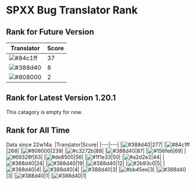 # SPXX Bug Translator Rank
## Rank for Future Version
|Translator|Score|
|---|---|
|![#84c1ff](https://img.shields.io/static/v1?label=&message=Don_Trueno&color=84c1ff&style=flat-square)|37|
|![#388d40](https://img.shields.io/static/v1?label=&message=Hatsuki_kiri&color=388d40&style=flat-square)|8|
|![#808000](https://img.shields.io/static/v1?label=&message=Olvcpr423&color=808000&style=flat-square)|2|
## Rank for Latest Version 1.20.1
This catagory is empty for now.
## Rank for All Time
Data since 22w14a.
|Translator|Score|
|---|---|
|![#388d40](https://img.shields.io/static/v1?label=&message=Hatsuki_kiri&color=388d40&style=flat-square)|277|
|![#84c1ff](https://img.shields.io/static/v1?label=&message=Don_Trueno&color=84c1ff&style=flat-square)|268|
|![#808000](https://img.shields.io/static/v1?label=&message=Olvcpr423&color=808000&style=flat-square)|239|
|![#c3272b](https://img.shields.io/static/v1?label=&message=LeYangZi&color=c3272b&style=flat-square)|88|
|![#388d40](https://img.shields.io/static/v1?label=&message=yzy32767&color=388d40&style=flat-square)|87|
|![#156fe6](https://img.shields.io/static/v1?label=&message=Lakeus&color=156fe6&style=flat-square)|69|
|![#69328f](https://img.shields.io/static/v1?label=&message=Ricolove&color=69328f&style=flat-square)|63|
|![#de8500](https://img.shields.io/static/v1?label=&message=AkashaMCPK&color=de8500&style=flat-square)|56|
|![#1f1e33](https://img.shields.io/static/v1?label=&message=DrLee_lihr&color=1f1e33&style=flat-square)|50|
|![#a2d2e2](https://img.shields.io/static/v1?label=&message=NoMathExpectation&color=a2d2e2&style=flat-square)|44|
|![#388d40](https://img.shields.io/static/v1?label=&message=dianliang&color=388d40&style=flat-square)|24|
|![#388d40](https://img.shields.io/static/v1?label=&message=KK899&color=388d40&style=flat-square)|19|
|![#388d40](https://img.shields.io/static/v1?label=&message=KatMelon&color=388d40&style=flat-square)|12|
|![#2b93c0](https://img.shields.io/static/v1?label=&message=Light_Beacon&color=2b93c0&style=flat-square)|5|
|![#388d40](https://img.shields.io/static/v1?label=&message=PercyDan&color=388d40&style=flat-square)|4|
|![#388d40](https://img.shields.io/static/v1?label=&message=Bingkler&color=388d40&style=flat-square)|4|
|![#388d40](https://img.shields.io/static/v1?label=&message=KaplanSteve&color=388d40&style=flat-square)|3|
|![#bb45ee](https://img.shields.io/static/v1?label=&message=XiTieShiZ&color=bb45ee&style=flat-square)|3|
|![#388d40](https://img.shields.io/static/v1?label=&message=teddyxlandlee&color=388d40&style=flat-square)|3|
|![#388d40](https://img.shields.io/static/v1?label=&message=Seayay&color=388d40&style=flat-square)|1|
|![#388d40](https://img.shields.io/static/v1?label=&message=lihl&color=388d40&style=flat-square)|1|
